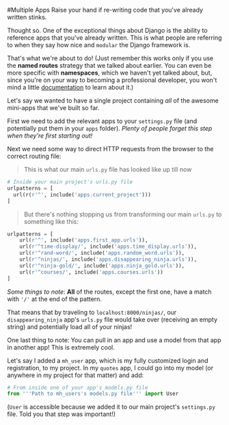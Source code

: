 #Multiple Apps
Raise your hand if re-writing code that you've already written stinks.

Thought so. One of the exceptional things about Django is the ability to reference apps that you've already written. This is what people are referring to when they say how nice and `modular` the Django framework is.

That's what we're about to do! (Just remember this works only if you use the **named routes** strategy that we talked about earlier. You can even be more specific with **namespaces**, which we haven't yet talked about, but, since you're on your way to becoming a professional developer, you won't mind a little [documentation](https://docs.djangoproject.com/en/1.9/topics/http/urls/ ) to learn about it.)


Let's say we wanted to have a single project containing *all* of the awesome mini-apps that we've built so far.

First we need to add the relevant apps to your `settings.py` file (and potentially put them in your `apps` folder). *Plenty of people forget this step when they're first starting out!*

Next we need some way to direct HTTP requests from the browser to the correct routing file:

>This is what our main `urls.py` file has looked like up till now

```python
# Inside your main project's urls.py file
urlpatterns = [
  url(r(r'^', include('apps.current_project')))
]
```

> But there's nothing stopping us from transforming our main `urls.py` to something like this:

```python
urlpatterns = [
    url(r'^', include('apps.first_app.urls')),
    url(r'^time-display/', include('apps.time_display.urls')),
    url(r'^rand-word/', include('apps.random_word.urls')),
    url(r'^ninjas/', include('apps.disappearing_ninja.urls')),
    url(r'^ninja-gold/', include('apps.ninja_gold.urls')),
    url(r'^courses/', include('apps.courses.urls'))
]
```

*Some things to note*: **All** of the routes, except the first one, have a match with `'/'` at the end of the pattern.

That means that by traveling to `localhost:8000/ninjas/`, our `disappearing_ninja` app's `urls.py` file would take over (receiving an empty string) and potentially load all of your ninjas!

One last thing to note: You can pull in an app and use a model from that app in another app! This is extremely cool.

Let's say I added a `mh_user` app, which is my fully customized login and registration, to my project. In my `quotes` app, I could go into my model (or anywhere in my project for that matter) and add:

```python
# From inside one of your app's models.py file
from '''Path to mh_users's models.py file''' import User
```

(`User` is accessible because we added it to our main project's `settings.py` file. Told you that step was important!)
